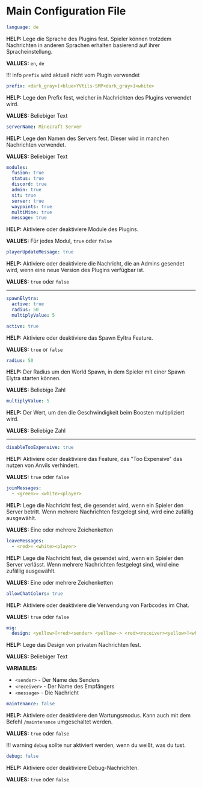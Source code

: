 # Main Configuration File

```yaml
language: de
```

**HELP:** Lege die Sprache des Plugins fest. Spieler können trotzdem Nachrichten in anderen Sprachen erhalten basierend auf ihrer Spracheinstellung.

**VALUES:** `en`, `de`

!!! info
    `prefix` wird aktuell nicht vom Plugin verwendet

```yaml
prefix: <dark_gray>[<blue>YVtils-SMP<dark_gray>]<white>
```

**HELP:** Lege den Prefix fest, welcher in Nachrichten des Plugins verwendet wird.

**VALUES:** Beliebiger Text

```yaml
serverName: Minecraft Server
```

**HELP:** Lege den Namen des Servers fest. Dieser wird in manchen Nachrichten verwendet.

**VALUES:** Beliebiger Text

```yaml
modules:
  fusion: true
  status: true
  discord: true
  admin: true
  sit: true
  server: true
  waypoints: true
  multiMine: true
  message: true
```

**HELP:** Aktiviere oder deaktiviere Module des Plugins.

**VALUES:** Für jedes Modul, `true` oder `false`

```yaml
playerUpdateMessage: true
```

**HELP:** Aktiviere oder deaktiviere die Nachricht, die an Admins gesendet wird, wenn eine neue Version des Plugins verfügbar ist.

**VALUES:** `true` oder `false`

---

```yaml
spawnElytra:
  active: true
  radius: 50
  multiplyValue: 5
```

```yaml
active: true
```

**HELP:** Aktiviere oder deaktiviere das Spawn Eyltra Feature.

**VALUES:** `true` or `false`

```yaml
radius: 50
```

**HELP:** Der Radius um den World Spawn, in dem Spieler mit einer Spawn Elytra starten können.

**VALUES:** Beliebige Zahl

```yaml
multiplyValue: 5
```

**HELP:** Der Wert, um den die Geschwindigkeit beim Boosten multipliziert wird.

**VALUES:** Beliebige Zahl

---

```yaml
disableTooExpensive: true
```

**HELP:** Aktiviere oder deaktiviere das Feature, das "Too Expensive" das nutzen von Anvils verhindert.

**VALUES:** `true` oder `false`

```yaml
joinMessages:
  - <green>» <white><player>
```

**HELP:** Lege die Nachricht fest, die gesendet wird, wenn ein Spieler den Server betritt. Wenn mehrere Nachrichten festgelegt sind, wird eine zufällig ausgewählt.

**VALUES:** Eine oder mehrere Zeichenketten

```yaml
leaveMessages:
  - <red>« <white><player>
```

**HELP:** Lege die Nachricht fest, die gesendet wird, wenn ein Spieler den Server verlässt. Wenn mehrere Nachrichten festgelegt sind, wird eine zufällig ausgewählt.

**VALUES:** Eine oder mehrere Zeichenketten

```yaml
allowChatColors: true
```

**HELP:** Aktiviere oder deaktiviere die Verwendung von Farbcodes im Chat.

**VALUES:** `true` oder `false`

```yaml
msg:
  design: <yellow>[<red><sender> <yellow>-> <red><receiver><yellow>]<white> <message>
```

**HELP:** Lege das Design von privaten Nachrichten fest.

**VALUES:** Beliebiger Text

**VARIABLES:**

- `<sender>` - Der Name des Senders
- `<receiver>` - Der Name des Empfängers
- `<message>` - Die Nachricht

```yaml
maintenance: false
```

**HELP:** Aktiviere oder deaktiviere den Wartungsmodus. Kann auch mit dem Befehl `/maintenance` umgeschaltet werden.

**VALUES:** `true` oder `false`

!!! warning
    `debug` sollte nur aktiviert werden, wenn du weißt, was du tust.

```yaml
debug: false
```

**HELP:** Aktiviere oder deaktiviere Debug-Nachrichten.

**VALUES:** `true` oder `false`
